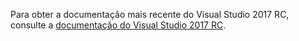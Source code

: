 Para obter a documentação mais recente do Visual Studio 2017 RC, consulte a [documentação do Visual Studio 2017 RC](http://docs.microsoft.com/visualstudio).
